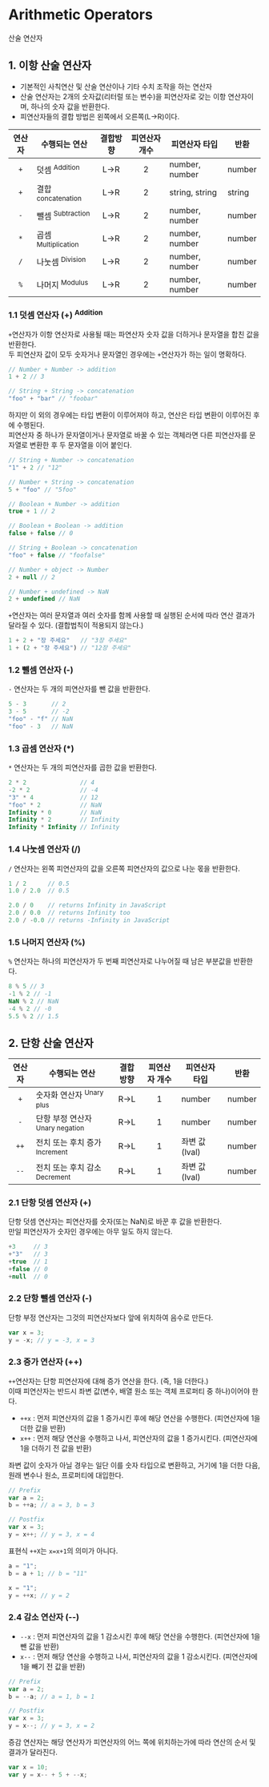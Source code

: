 # Arithmetic Operators

<p class="sub-title">산술 연산자</p>

## 1. 이항 산술 연산자

* 기본적인 사칙연산 및 산술 연산이나 기타 수치 조작을 하는 연산자
* 산술 연산자는 2개의 숫자값(리터럴 또는 변수)을 피연산자로 갖는 이항 연산자이며, 하나의 숫자 값을 반환한다.
* 피연산자들의 결합 방법은 왼쪽에서 오른쪽(L->R)이다.

|연산자|수행되는 연산|결합방향|피연산자 개수|피연산자 타입|반환|
|:---:|---|:---:|:---:|---|---|
|`+`|덧셈 <sup>Addition</sup>|L->R|2|number, number|number|
|`+`|결합 <sup>concatenation</sup>|L->R|2|string, string|string|
|`-`|뺄셈 <sup>Subtraction</sup>|L->R|2|number, number|number|
|`*`|곱셈 <sup>Multiplication</sup>|L->R|2|number, number|number|
|`/`|나눗셈 <sup>Division</sup>|L->R|2|number, number|number|
|`%`|나머지 <sup>Modulus</sup>|L->R|2|number, number|number|

### 1.1 덧셈 연산자 (+) <sup>Addition</sup>

`+`연산자가 이항 연산자로 사용될 때는 파연산자 숫자 값을 더하거나 문자열을 합친 값을 반환한다.  
두 피연산자 값이 모두 숫자거나 문자열인 경우에는 `+`연산자가 하는 일이 명확하다.

```js
// Number + Number -> addition
1 + 2 // 3

// String + String -> concatenation
"foo" + "bar" // "foobar"
```

하지만 이 외의 경우에는 타입 변환이 이루어져야 하고, 연산은 타입 변환이 이루어진 후에 수행된다.  
피연산자 중 하나가 문자열이거나 문자열로 바꿀 수 있는 객체라면 다른 피연산자를 문자열로 변환한 후 두 문자열을 이어 붙인다.  

```js
// String + Number -> concatenation
"1" + 2 // "12"

// Number + String -> concatenation
5 + "foo" // "5foo"

// Boolean + Number -> addition
true + 1 // 2

// Boolean + Boolean -> addition
false + false // 0

// String + Boolean -> concatenation
"foo" + false // "foofalse"

// Number + object -> Number
2 + null // 2

// Number + undefined -> NaN
2 + undefined // NaN
```

`+`연산자는 여러 문자열과 여러 숫자를 함께 사용할 때 실행된 순서에 따라 연산 결과가 달라질 수 있다. (결합법칙이 적용되지 않는다.)

```js
1 + 2 + "장 주세요"   // "3장 주세요"
1 + (2 + "장 주세요") // "12장 주세요"
```

### 1.2 뺄셈 연산자 (-)

`-` 연산자는 두 개의 피연산자를 뺀 값을 반환한다.

```js
5 - 3       // 2
3 - 5       // -2
"foo" - "f" // NaN
"foo" - 3   // NaN
```

### 1.3 곱셈 연산자 (*)

`*` 연산자는 두 개의 피연산자를 곱한 값을 반환한다.

```js
2 * 2               // 4
-2 * 2              // -4
"3" * 4             // 12
"foo" * 2           // NaN
Infinity * 0        // NaN
Infinity * 2        // Infinity
Infinity * Infinity // Infinity

```

### 1.4 나눗셈 연산자 (/)

`/` 연산자는 왼쪽 피연산자의 값을 오른쪽 피연산자의 값으로 나눈 몫을 반환한다.

```js
1 / 2      // 0.5
1.0 / 2.0  // 0.5

2.0 / 0    // returns Infinity in JavaScript
2.0 / 0.0  // returns Infinity too
2.0 / -0.0 // returns -Infinity in JavaScript
```

### 1.5 나머지 연산자 (%)

`%` 연산자는 하나의 피연산자가 두 번째 피연산자로 나누어질 때 남은 부분값을 반환한다.

```js
8 % 5 // 3
-1 % 2 // -1
NaN % 2 // NaN
-4 % 2 // -0
5.5 % 2 // 1.5
```

## 2. 단항 산술 연산자

|연산자|수행되는 연산|결합방향|피연산자 개수|피연산자 타입|반환|
|:---:|---|:---:|:---:|---|---|
|`+`|숫자화 연산자 <sup>Unary plus</sup>|R->L|1|number|number|
|`-`|단항 부정 연산자 <sup>Unary negation</sup>|R->L|1|number|number|
|`++`|전치 또는 후치 증가 <sup>Increment</sup>|R->L|1|좌변 값(lval)|number|
|`--`|전치 또는 후치 감소 <sup>Decrement</sup>|R->L|1|좌변 값(lval)|number|

### 2.1 단항 덧셈 연산자 (+)

단항 덧셈 연산자는 피연산자를 숫자(또는 NaN)로 바꾼 후 값을 반환한다.  
만일 피연산자가 숫자인 경우에는 아무 일도 하지 않는다.

```js
+3     // 3
+"3"   // 3
+true  // 1
+false // 0
+null  // 0
```

### 2.2 단항 뺄셈 연산자 (-)

단항 부정 연산자는 그것의 피연산자보다 앞에 위치하여 음수로 만든다.

```js
var x = 3;
y = -x; // y = -3, x = 3
```

### 2.3 증가 연산자 (++)

`++`연산자는 단항 피연산자에 대해 증가 연산을 한다. (즉, 1을 더한다.)  
이때 피연산자는 반드시 좌변 값(변수, 배열 원소 또는 객체 프로퍼티 중 하나)이어야 한다.  

* `++x` : 먼저 피연산자의 값을 1 증가시킨 후에 해당 연산을 수행한다. (피연산자에 1을 더한 값을 반환)
* `x++` : 먼저 해당 연산을 수행하고 나서, 피연산자의 값을 1 증가시킨다. (피연산자에 1을 더하기 전 값을 반환)

좌변 값이 숫자가 아닐 경우는 일단 이를 숫자 타입으로 변환하고, 거기에 1을 더한 다음, 원래 변수나 원소, 프로퍼티에 대입한다.

```js
// Prefix
var a = 2;
b = ++a; // a = 3, b = 3

// Postfix 
var x = 3;
y = x++; // y = 3, x = 4
```

표현식 `++X`는 `x=x+1`의 의미가 아니다.

```js
a = "1";
b = a + 1; // b = "11"

x = "1";
y = ++x; // y = 2
```

### 2.4 감소 연산자 (--)

* `--x` : 먼저 피연산자의 값을 1 감소시킨 후에 해당 연산을 수행한다. (피연산자에 1을 뺀 값을 반환)
* `x--` : 먼저 해당 연산을 수행하고 나서, 피연산자의 값을 1 감소시킨다. (피연산자에 1을 빼기 전 값을 반환)

```js
// Prefix
var a = 2;
b = --a; // a = 1, b = 1

// Postfix 
var x = 3;
y = x--; // y = 3, x = 2
```

증감 연산자는 해당 연산자가 피연산자의 어느 쪽에 위치하는가에 따라 연산의 순서 및 결과가 달라진다.

```js
var x = 10;
var y = x-- + 5 + --x;
```````
